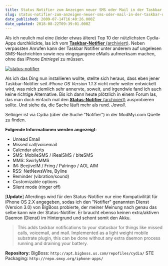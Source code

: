```yaml
---
title: Status Notifier zum Anzeigen neuer SMS oder Mail in der Taskbar des iPhone
slug: status-notifier-zum-anzeigen-neuer-sms-oder-mail-in-der-taskbar-des-iphone
date_published: 2009-07-14T16:40:26.000Z
date_updated: 2018-08-22T09:39:01.000Z
---
```


Als ich neulich mal eine (leider etwas ältere) Top 10 der nützlichsten Cydia-Apps durchklickte, las ich vom [**Taskbar-Notifier** (archiviert)](http://web.archive.org/web/20080714043144/http://code.google.com:80/p/taskbar-notifier/). Neben verpassten Anrufen kann der Taskbar Notifier unter anderem auf ungelesen SMS-Nachrichten sowie neu eingegangene eMails aufmerksam machen, ohne das iPhone *Entriegel* zu müssen.

[![status-notifier](//picdump.thafaker.de/2009/07/status-notifier.PNG)](http://picdump.thafaker.de/2009/07/status-notifier.PNG)

Als ich das Ding nun installieren wollte, stellte sich heraus, dass eben jener Taskbar-Notifier seit *iPhone OS Version 1.1.3* nicht mehr weiter entwickelt wird, was mich ziemlich sehr annervte, soweit, und irgendwie fand ich auch keine richtige Alternative. Bis ich dann heute plötzlich in einem Forum las, das man doch einfach mal den [**Status-Notifier** (archiviert)](http://web.archive.org/web/20090306173440/http://code.google.com:80/p/statusnotifier/) ausprobieren sollte. Und siehe da, die Sache läuft mehr als rund. *Jawoll*.

Selbiger ist via Cydia  (über die Suche "Notifier") in der ModMyi.com Quelle zu finden.

**Folgende Informationen werden angezeigt**:

- Unread Email
- Missed call/voicemail
- Calendar alerts
-  SMS: MobileSMS / iRealSMS / biteSMS
- MMS: SwirlyMMS
- IM: BeejiveIM / Fring / Palringo / AOL AIM
- RSS: NetNewsWire, Byline
- Reminder (vibration/sound)
- Customizable options
- Silent mode (ringer off)

[**Update**] Allerdings wird für den Status-Notifier nur eine Kompativilität für iPhone OS 2.X angegeben, sodas ich den "Notifier" genannten Dienst (Version 3.0) von BigBoss probierte, der meiner Meinung nach genau das selbe kann wie der Status-Notifier. Er braucht ebenso keinen extra/aktiven Daemon (Dienst) im Hintergrund und schont somit den Akku.

> This adds taskbar notifications to your statusbar for things like missed calls, voicemail, and mail. Implemented as a light weight mobile substrate plugin, this can be done without any extra daemon process running and draining your battery.

**Repository:**
BigBoss: `http://apt.bigboss.us.com/repofiles/cydia/`
STE Packaging: `http://repo.smxy.org/iphone-apps/`
